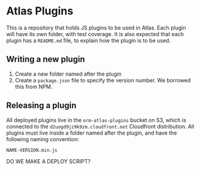 Atlas Plugins
=================

This is a repository that holds JS plugins to be used in Atlas. Each plugin will have its own folder, with test coverage. It is also expected that each plugin has a `README.md` file, to explain how the plugin is to be used.

Writing a new plugin
--------------------

1. Create a new folder named after the plugin
2. Create a `package.json` file to specify the version number. We borrowed this from NPM.

Releasing a plugin
------------------

All deployed plugins live in the `orm-atlas-plugins` bucket on S3, which is connected to the `d2uogd9jz9k9zm.cloudfront.net` Cloudfront distribution. All plugins must live inside a folder named after the plugin, and have the following naming convention:

```
NAME-VERSION.min.js
```

DO WE MAKE A DEPLOY SCRIPT?
